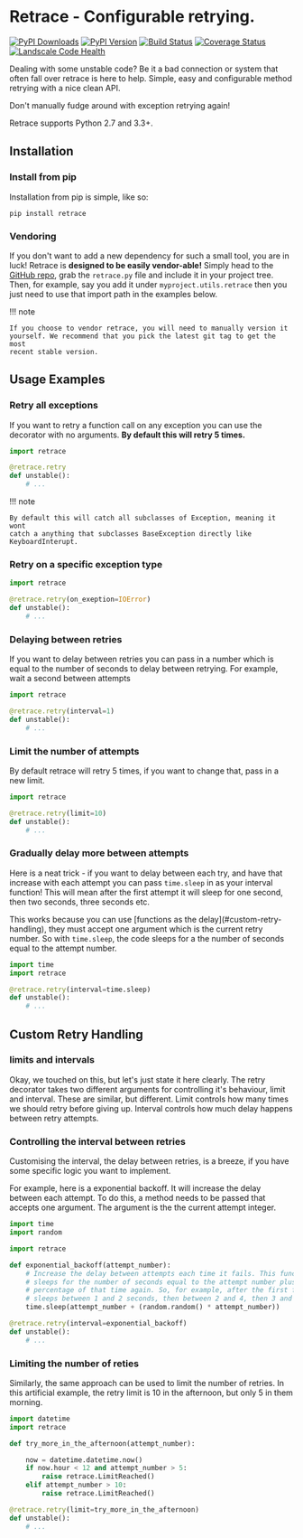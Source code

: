 # Retrace - Configurable retrying.

[![PyPI Downloads][pypi-dl-image]][pypi-dl-link]
[![PyPI Version][pypi-v-image]][pypi-v-link]
[![Build Status][travis-image]][travis-link]
[![Coverage Status][codecov-image]][codecov-link]
[![Landscale Code Health][landscape-image]][landscape-link]

[codecov-image]: http://codecov.io/github/d0ugal/retrace/coverage.svg?branch=master
[codecov-link]: http://codecov.io/github/d0ugal/retrace?branch=master
[landscape-image]: https://landscape.io/github/d0ugal/retrace/master/landscape.svg?style=flat-square
[landscape-link]: https://landscape.io/github/d0ugal/retrace/master
[pypi-dl-image]: https://img.shields.io/pypi/dm/retrace.png
[pypi-dl-link]: https://pypi.python.org/pypi/retrace
[pypi-v-image]: https://img.shields.io/pypi/v/retrace.png
[pypi-v-link]: https://pypi.python.org/pypi/retrace
[travis-image]: https://img.shields.io/travis/d0ugal/retrace/master.png
[travis-link]: https://travis-ci.org/d0ugal/retrace

Dealing with some unstable code? Be it a bad connection or system that often
fall over retrace is here to help. Simple, easy and configurable method
retrying with a nice clean API.

Don't manually fudge around with exception retrying again!

Retrace supports Python 2.7 and 3.3+.

## Installation

### Install from pip

Installation from pip is simple, like so:

    pip install retrace

### Vendoring

If you don't want to add a new dependency for such a small tool, you are in
luck! Retrace is **designed to be easily vendor-able!** Simply head to the
[GitHub repo](https://github.com/d0ugal/retrace), grab the `retrace.py` file
and include it in your project tree. Then, for example, say you add it under
`myproject.utils.retrace` then you just need to use that import path in the
examples below.


!!! note

    If you choose to vendor retrace, you will need to manually version it
    yourself. We recommend that you pick the latest git tag to get the most
    recent stable version.


## Usage Examples

### Retry all exceptions


If you want to retry a function call on any exception you can use the decorator
with no arguments. **By default this will retry 5 times.**


```python
import retrace

@retrace.retry
def unstable():
    # ...
```

!!! note

    By default this will catch all subclasses of Exception, meaning it wont
    catch a anything that subclasses BaseException directly like
    KeyboardInterupt.


### Retry on a specific exception type

```python
import retrace

@retrace.retry(on_exeption=IOError)
def unstable():
    # ...
```


### Delaying between retries

If you want to delay between retries you can pass in a number which is equal
to the number of seconds to delay between retrying. For example, wait a second
between attempts

```python
import retrace

@retrace.retry(interval=1)
def unstable():
    # ...
```


### Limit the number of attempts

By default retrace will retry 5 times, if you want to change that, pass in a
new limit.

```python
import retrace

@retrace.retry(limit=10)
def unstable():
    # ...
```


### Gradually delay more between attempts

Here is a neat trick - if you want to delay between each try, and have that
increase with each attempt you can pass `time.sleep` in as your interval
function! This will mean after the first attempt it will sleep for one second,
then two seconds, three seconds etc.

This works because you can use [functions as the delay](#custom-retry-
handling), they must accept one argument which is the current retry number. So
with `time.sleep`, the code sleeps for a the number of seconds equal to the
attempt number.


```python
import time
import retrace

@retrace.retry(interval=time.sleep)
def unstable():
    # ...
```


## Custom Retry Handling

### limits and intervals

Okay, we touched on this, but let's just state it here clearly. The retry
decorator takes two different arguments for controlling it's behaviour, limit
and interval. These are similar, but different. Limit controls how many times
we should retry before giving up. Interval controls how much delay happens
between retry attempts.

### Controlling the interval between retries

Customising the interval, the delay between retries, is a breeze, if you have
some specific logic you want to implement.

For example, here is a exponential backoff. It will increase the delay between
each attempt. To do this, a method needs to be passed that accepts one
argument. The argument is the the current attempt integer.

```python
import time
import random

import retrace

def exponential_backoff(attempt_number):
    # Increase the delay between attempts each time it fails. This function
    # sleeps for the number of seconds equal to the attempt number plus a random
    # percentage of that time again. So, for example, after the first failure it
    # sleeps between 1 and 2 seconds, then between 2 and 4, then 3 and 6 etc.
    time.sleep(attempt_number + (random.random() * attempt_number))

@retrace.retry(interval=exponential_backoff)
def unstable():
    # ...
```

### Limiting the number of reties

Similarly, the same approach can be used to limit the number of retries. In
this artificial example, the retry limit is 10 in the afternoon, but only 5
in them morning.

```python
import datetime
import retrace

def try_more_in_the_afternoon(attempt_number):

    now = datetime.datetime.now()
    if now.hour < 12 and attempt_number > 5:
        raise retrace.LimitReached()
    elif attempt_number > 10:
        raise retrace.LimitReached()

@retrace.retry(limit=try_more_in_the_afternoon)
def unstable():
    # ...
```
